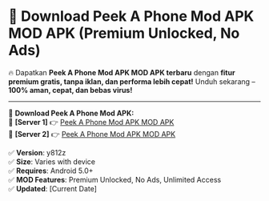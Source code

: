 # 🚀 Download Peek A Phone Mod APK MOD APK (Premium Unlocked, No Ads)  

🔥 Dapatkan **Peek A Phone Mod APK MOD APK terbaru** dengan **fitur premium gratis, tanpa iklan, dan performa lebih cepat!** Unduh sekarang – **100% aman, cepat, dan bebas virus!**  

---


🔽 **Download Peek A Phone Mod APK:**  
🔹 **[Server 1]** 👉 [Peek A Phone Mod APK MOD APK](https://apkcomod.com?title=Peek_A_Phone_Mod_APK)  
🔹 **[Server 2]** 👉 [Peek A Phone Mod APK MOD APK](https://apkcomod.com?title=Peek_A_Phone_Mod_APK)  


✅ **Version**: y812z  
✅ **Size**: Varies with device  
✅ **Requires**: Android 5.0+  
✅ **MOD Features**: Premium Unlocked, No Ads, Unlimited Access  
✅ **Updated**: [Current Date]  